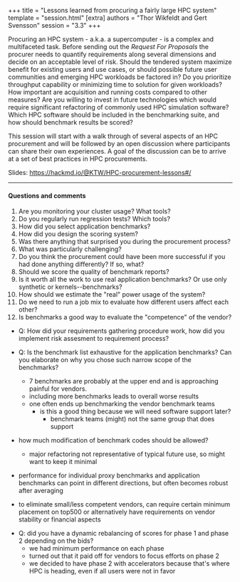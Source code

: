 +++
title = "Lessons learned from procuring a fairly large HPC system"
template = "session.html"
[extra]
authors = "Thor Wikfeldt and Gert Svensson"
session = "3.3"
+++

Procuring an HPC system - a.k.a. a supercomputer - is a complex and
multifaceted task. Before sending out the *Request For Proposals* the
procurer needs to quantify requirements along several dimensions and
decide on an acceptable level of risk. Should the tendered system
maximize benefit for existing users and use cases, or should possible
future user communities and emerging HPC workloads be factored in? Do
you prioritize throughput capability or minimizing time to solution
for given workloads? How important are acquisition and running costs
compared to other measures? Are you willing to invest in future
technologies which would require significant refactoring of commonly
used HPC simulation software? Which HPC software should be included in
the benchmarking suite, and how should benchmark results be scored?

This session will start with a walk through of several aspects of an
HPC procurement and will be followed by an open discussion where
participants can share their own experiences. A goal of the discussion
can be to arrive at a set of best practices in HPC procurements.


Slides: https://hackmd.io/@KTW/HPC-procurement-lessons#/

---

#### Questions and comments


1. Are you monitoring your cluster usage? What tools?
2. Do you regularly run regression tests? Which tools? 
3. How did you select application benchmarks?
4. How did you design the scoring system? 
5. Was there anything that surprised you during the procurement process?
6. What was particularly challenging?
7. Do you think the procurement could have been more successful if you had done anything differently? If so, what?
8. Should we score the quality of benchmark reports?
9. Is it worth all the work to use real application benchmarks? Or use only synthetic or kernels--benchmarks?
10. How should we estimate the "real" power usage of the system?
11. Do we need to run a job mix to evaluate how different users affect each other?
12. Is benchmarks a good way to evaluate the "competence" of the vendor?

* Q: How did your requirements gathering procedure work, how did you implement risk assesment to requirement process?

* Q: Is the benchmark list exhaustive for the application benchmarks? Can you elaborate on why you chose such narrow scope of the benchmarks?
  - 7 benchmarks are probably at the upper end and is approaching painful for vendors. 
  - including more benchmarks leads to overall worse results
  - one often ends up benchmarking the vendor benchmark teams
    - is this a good thing because we will need software support later?
        - benchmark teams (might) not the same group that does support 

- how much modification of benchmark codes should be allowed?
    - major refactoring not representative of typical future use, so might want to keep it minimal

- performance for individual proxy benchmarks and application benchmarks can point in different directions, but often becomes robust after averaging  
- to eliminate small/less competent vendors, can require certain minimum placement on top500 or alternatively have requirements on vendor stability or financial aspects 

* Q: did you have a dynamic rebalancing of scores for phase 1 and phase 2 depending on the bids?
    - we had minimum performance on each phase
    - turned out that it paid off for vendors to focus efforts on phase 2
    - we decided to have phase 2 with accelerators because that's where HPC is heading, even if all users were not in favor

